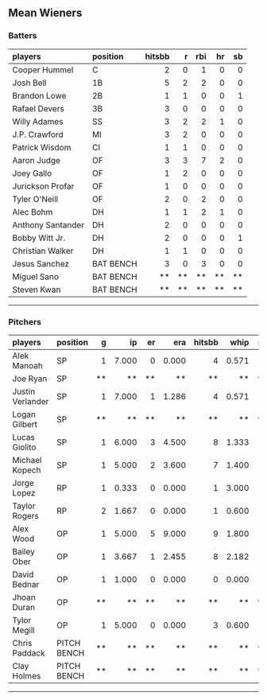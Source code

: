 ## Mean Wieners

### Batters

 
|players           |position  | hitsbb|  r| rbi| hr| sb| 
|:-----------------|:---------|------:|--:|---:|--:|--:| 
|Cooper Hummel     |C         |      2|  0|   1|  0|  0| 
|Josh Bell         |1B        |      5|  2|   2|  0|  0| 
|Brandon Lowe      |2B        |      1|  1|   0|  0|  1| 
|Rafael Devers     |3B        |      3|  0|   0|  0|  0| 
|Willy Adames      |SS        |      3|  2|   2|  1|  0| 
|J.P. Crawford     |MI        |      3|  2|   0|  0|  0| 
|Patrick Wisdom    |CI        |      1|  1|   0|  0|  0| 
|Aaron Judge       |OF        |      3|  3|   7|  2|  0| 
|Joey Gallo        |OF        |      1|  2|   0|  0|  0| 
|Jurickson Profar  |OF        |      1|  0|   0|  0|  0| 
|Tyler O'Neill     |OF        |      2|  0|   2|  0|  0| 
|Alec Bohm         |DH        |      1|  1|   2|  1|  0| 
|Anthony Santander |DH        |      2|  0|   0|  0|  0| 
|Bobby Witt Jr.    |DH        |      2|  0|   0|  0|  1| 
|Christian Walker  |DH        |      1|  1|   0|  0|  0| 
|Jesus Sanchez     |BAT BENCH |      3|  0|   3|  0|  0| 
|Miguel Sano       |BAT BENCH |     **| **|  **| **| **| 
|Steven Kwan       |BAT BENCH |     **| **|  **| **| **| 


* * *

### Pitchers

 
|players          |position    |  g|    ip| er|   era| hitsbb|  whip| so|  w| sv| 
|:----------------|:-----------|--:|-----:|--:|-----:|------:|-----:|--:|--:|--:| 
|Alek Manoah      |SP          |  1| 7.000|  0| 0.000|      4| 0.571|  7|  1|  0| 
|Joe Ryan         |SP          | **|    **| **|    **|     **|    **| **| **| **| 
|Justin Verlander |SP          |  1| 7.000|  1| 1.286|      4| 0.571|  8|  1|  0| 
|Logan Gilbert    |SP          | **|    **| **|    **|     **|    **| **| **| **| 
|Lucas Giolito    |SP          |  1| 6.000|  3| 4.500|      8| 1.333|  7|  0|  0| 
|Michael Kopech   |SP          |  1| 5.000|  2| 3.600|      7| 1.400|  3|  0|  0| 
|Jorge Lopez      |RP          |  1| 0.333|  0| 0.000|      1| 3.000|  0|  0|  0| 
|Taylor Rogers    |RP          |  2| 1.667|  0| 0.000|      1| 0.600|  1|  0|  2| 
|Alex Wood        |OP          |  1| 5.000|  5| 9.000|      9| 1.800|  3|  0|  0| 
|Bailey Ober      |OP          |  1| 3.667|  1| 2.455|      8| 2.182|  3|  0|  0| 
|David Bednar     |OP          |  1| 1.000|  0| 0.000|      0| 0.000|  1|  0|  0| 
|Jhoan Duran      |OP          | **|    **| **|    **|     **|    **| **| **| **| 
|Tylor Megill     |OP          |  1| 5.000|  0| 0.000|      3| 0.600|  5|  1|  0| 
|Chris Paddack    |PITCH BENCH | **|    **| **|    **|     **|    **| **| **| **| 
|Clay Holmes      |PITCH BENCH | **|    **| **|    **|     **|    **| **| **| **| 


* * *


